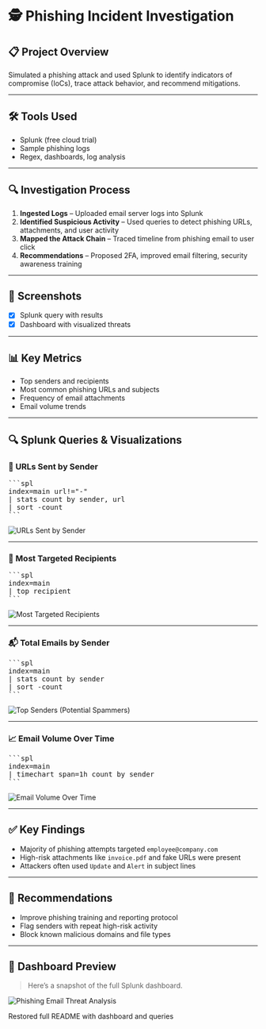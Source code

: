
# 🕵️ Phishing Incident Investigation

## 📋 Project Overview
Simulated a phishing attack and used Splunk to identify indicators of compromise (IoCs), trace attack behavior, and recommend mitigations.

---

## 🛠️ Tools Used
- Splunk (free cloud trial)
- Sample phishing logs
- Regex, dashboards, log analysis

---

## 🔍 Investigation Process
1. **Ingested Logs** – Uploaded email server logs into Splunk
2. **Identified Suspicious Activity** – Used queries to detect phishing URLs, attachments, and user activity
3. **Mapped the Attack Chain** – Traced timeline from phishing email to user click
4. **Recommendations** – Proposed 2FA, improved email filtering, security awareness training

---

## 📸 Screenshots
- [x] Splunk query with results
- [x] Dashboard with visualized threats

---

## 📊 Key Metrics
- Top senders and recipients
- Most common phishing URLs and subjects
- Frequency of email attachments
- Email volume trends

---

## 🔍 Splunk Queries & Visualizations

### 🔗 URLs Sent by Sender
<pre>```spl
index=main url!="-" 
| stats count by sender, url 
| sort -count
```</pre>
![URLs Sent by Sender](https://github.com/user-attachments/assets/93d8051a-ff96-4421-bd0d-a94a2d8a01a9)

---

### 🎯 Most Targeted Recipients
<pre>
```spl
index=main 
| top recipient
```
</pre>
![Most Targeted Recipients](https://github.com/user-attachments/assets/453cb61e-8ab7-4b7b-a66a-a332714a4bf4)

---

### 📬 Total Emails by Sender
<pre>
```spl
index=main 
| stats count by sender 
| sort -count
```
</pre>
![Top Senders (Potential Spammers)](https://github.com/user-attachments/assets/78fc2a63-f62e-43bd-bad6-a8c8fa2af129)

---

### 📈 Email Volume Over Time
<pre>```spl
index=main 
| timechart span=1h count by sender
```</pre>
![Email Volume Over Time](https://github.com/user-attachments/assets/7911962c-4764-433e-a298-5f78b3b1b3a9)

---

## ✅ Key Findings
- Majority of phishing attempts targeted `employee@company.com`
- High-risk attachments like `invoice.pdf` and fake URLs were present
- Attackers often used `Update` and `Alert` in subject lines

---

## 📌 Recommendations
- Improve phishing training and reporting protocol
- Flag senders with repeat high-risk activity
- Block known malicious domains and file types

---

## 📸 Dashboard Preview
> Here’s a snapshot of the full Splunk dashboard.

![Phishing Email Threat Analysis](https://github.com/user-attachments/assets/63059d8c-efd3-4a69-8490-2f4e02b630b0)

Restored full README with dashboard and queries
